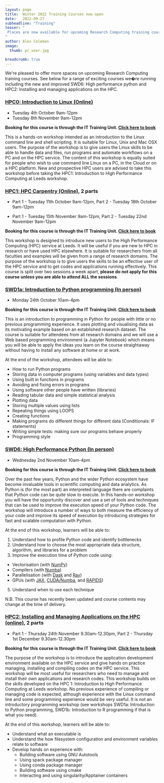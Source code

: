 ```yaml
---
layout: page
title:  Winter 2022 Training Courses now open
date:   2022-09-27
subheadline: "Training"
teaser: "
 Places are now available for upcoming Research Computing training courses, sign up now!
"
author: Alex Coleman
image:
  thumb: pc_user.jpg

breadcrumb: true
---
```

We're pleased to offer more spaces on upcoming Research Computing training courses. See below for a range of exciting courses we�re running including the new and improved SWD6: High performance python and HPC2: Installing and managing applications on the HPC.

### [HPC0: Introduction to Linux (Online)](https://arc.leeds.ac.uk/training/courses/hpc0/)

*   Tuesday 4th October 9am-12pm
*   Tuesday 8th November 9am-12pm

**Booking for this course is through the IT Training Unit. [Click here to book](https://uolr3.leeds.ac.uk/temcatsearch(bD1lbiZjPTUwMA==)/courses.htm?sap-params=Z2Rfa2V5d29yZHM9TGludXgmZ2Rfc3R5cGU9JmdkX3R1dG9yPUxhc3QlMjBuYW1lJmRhdGUxPWRkJTJmbW0lMmZ5eXl5JmRhdGUyPWRkJTJmbW0lMmZ5eXl5JmRhdGUxPTAwLjAwLjAwMDAmZGF0ZTI9MDAuMDAuMDAwMCZwcm92aWRlcmxpc3Q9NTAwMjI0MjkmYW5kb3I9T1Imc29ydD1CRUdEQSZnZF9jYWxsaWQ9SU5JVElBTCZzdHlsZT0%3d)**

This is a hands-on workshop intended as an introduction to the Linux command line and shell scripting. It is suitable for Linux, Unix and Mac OSX users. The purpose of the workshop is to give users the Linux skills to be able to handle data and files, run programs and automate workflows on a PC and on the HPC service. The content of this workshop is equally suited for people who wish to use command line Linux on a PC, in the Cloud or on a HPC platform. New and prospective HPC users are advised to take this workshop before taking the HPC1: Introduction to High Performance Computing at Leeds workshop.

### [HPC1: HPC Carpentry (Online)](https://arc.leeds.ac.uk/training/courses/hpc1/), 2 parts

* Part 1 - Tuesday 11th October 9am-12pm, Part 2 - Tuesday 18th October 9am-12pm

* Part 1 - Tuesday 15th November 9am-12pm, Part 2 - Tuesday 22nd November 9am-12pm

**Booking for this course is through the IT Training Unit. [Click here to book](https://uolr3.leeds.ac.uk/temcatsearch(bD1lbiZjPTUwMA==)/courses.htm?sap-params=Z2Rfa2V5d29yZHM9SFBDJTIwQ2FycGVudHJ5JmdkX3N0eXBlPSZnZF90dXRvcj1MYXN0JTIwbmFtZSZkYXRlMT1kZCUyZm1tJTJmeXl5eSZkYXRlMj1kZCUyZm1tJTJmeXl5eSZkYXRlMT0wMC4wMC4wMDAwJmRhdGUyPTAwLjAwLjAwMDAmcHJvdmlkZXJsaXN0PTAmYW5kb3I9QU5EJnNvcnQ9QkVHREEmZ2RfY2FsbGlkPUlOSVRJQUwmc3R5bGU9)**

This workshop is designed to introduce new users to the High Performance Computing (HPC) service at Leeds. It will be useful if you are new to HPC in research or have used HPC elsewhere. It is suitable for researchers from all faculties and examples will be given from a range of research domains. The purpose of the workshop is to give users the skills to be an effective user of the HPC service and to get codes and applications running effectively. This course is split over two sessions a week apart, **please do not apply for this course unless you are able to attend ALL the sessions**.

### [SWD1a: Introduction to Python programming (In person)](https://arc.leeds.ac.uk/training/courses/swd1a/)

* Monday 24th October 10am-4pm

**Booking for this course is through the IT Training Unit. [Click here to book](https://uolr3.leeds.ac.uk/temcatsearch(bD1lbiZjPTUwMA==)/courses.htm?sap-params=Z2Rfa2V5d29yZHM9c3dkMWEmZ2Rfc3R5cGU9JmdkX3R1dG9yPUxhc3QlMjBuYW1lJmRhdGUxPWRkJTJmbW0lMmZ5eXl5JmRhdGUyPWRkJTJmbW0lMmZ5eXl5JmRhdGUxPTAwLjAwLjAwMDAmZGF0ZTI9MDAuMDAuMDAwMCZwcm92aWRlcmxpc3Q9MCZhbmRvcj1PUiZzb3J0PUJFR0RBJmdkX2NhbGxpZD1JTklUSUFMJnN0eWxlPQ%3d%3d)**

This is an introduction to programming in Python for people with little or no previous programming experience. It uses plotting and visualising data as its motivating example based on an established research dataset. The course is suitable for attendees from all research domains and we will use a Web based programming environment (a Jupyter Notebook) which means you will be able to apply the ideas you learn on the course straightaway without having to install any software at home or at work.

At the end of the workshop, attendees will be able to:

* How to run Python programs
* Storing data in computer programs (using variables and data types)
* Using built in functions in programs
* Avoiding and fixing errors in programs
* Using software other people have written (libraries)
* Reading tabular data and simple statistical analysis
* Plotting data
* Storing multiple values using lists
* Repeating things using LOOPS
* Creating functions
* Making programs do different things for different data (Conditionals: IF statements)
* Writing simple tests: making sure our programs behave properly
* Programming style

### [SWD6: High Performance Python (In person)](https://arc.leeds.ac.uk/training/courses/swd6/)

* Wednesday 2nd November 10am-4pm

**Booking for this course is through the IT Training Unit. [Click here to book](https://uolr3.leeds.ac.uk/temcatsearch(bD1lbiZjPTUwMA==)/courses.htm?sap-params=Z2Rfa2V5d29yZHM9U1dEJTIwNiUzYSUyMEhpZ2glMjBQZXJmb3JtYW5jZSZnZF9zdHlwZT0mZ2RfdHV0b3I9TGFzdCUyMG5hbWUmZGF0ZTE9ZGQlMmZtbSUyZnl5eXkmZGF0ZTI9ZGQlMmZtbSUyZnl5eXkmZGF0ZTE9MDAuMDAuMDAwMCZkYXRlMj0wMC4wMC4wMDAwJnByb3ZpZGVybGlzdD0wJmFuZG9yPUFORCZzb3J0PUJFR0RBJmdkX2NhbGxpZD1JTklUSUFMJnN0eWxlPQ%3d%3d)**

Over the past few years, Python and the wider Python ecosystem have become invaluable tools in scientific computing and data analytics. As Python is (for the most part) an interpreted language there are complaints that Python code can be quite slow to execute. In this hands-on workshop you will have the opportunity discover and use a set of tools and techniques that can be used to improve the execution speed of your Python code. The workshop will introduce a number of ways to both measure the efficiency of your code and improve its speed of execution by introducing strategies for fast and scalable computation with Python.

At the end of this workshop, learners will be able to:

1.  Understand how to profile Python code and identify bottlenecks
2.  Understand how to choose the most appropriate data structure, algorithm, and libraries for a problem
3.  Improve the execution time of Python code using:

  *   Vectorisation (with [NumPy](https://numpy.org/doc/stable/reference/ufuncs.html))
  *   Compilers (with [Numba](https://numba.pydata.org/))
  *   Parallelisation (with [Dask](https://docs.dask.org/en/latest/) and [Ray](https://www.ray.io/))
  *   GPUs (with [JAX](https://jax.readthedocs.io/en/latest/index.html), [CUDA/Numba](https://developer.nvidia.com/how-to-cuda-python), and [RAPIDS](https://developer.nvidia.com/rapids))

5.  Understand when to use each technique

N.B. This course has recently been updated and course contents may change at the time of delivery.

### [HPC2: Installing and Managing Applications on the HPC (online)](https://arc.leeds.ac.uk/training/courses/hpc2/), 2 parts

* Part 1 - Thursday 24th November 9.30am-12.30pm, Part 2 - Thursday 1st December 9.30am-12.30pm

**Booking for this course is through the IT Training Unit. [Click here to book](https://uolr3.leeds.ac.uk/temcatsearch(bD1lbiZjPTUwMCZ3PTIwOTk1NjAr)/courses.htm?gd_keywords=50114002)**

The purpose of the workshop is to introduce the application development environment available on the HPC service and give hands on practice managing, installing and compiling codes on the HPC service. This workshop will be most useful for researchers who need to manage and install their own applications and research codes. This workshop builds on the skills developed on the HPC 1: Introduction to High Performance Computing at Leeds workshop. No previous experience of compiling or managing code is expected, although experience with the Linux command line and some programming experience would be very useful. It is not an introductory programming workshop (see workshops SWD1a: Introduction to Python programming, SWD1b: Introduction to R programming if that is what you need).

At the end of this workshop, learners will be able to:

* Understand what an executable is
* Understand the how filesystem configuration and environment variables relate to software
* Develop hands on experience with:
  * Building software using GNU Autotools
  * Using spack package manager
  * Using conda package manager
  * Building software using cmake
  * Interacting and using singularity/Apptainer containers